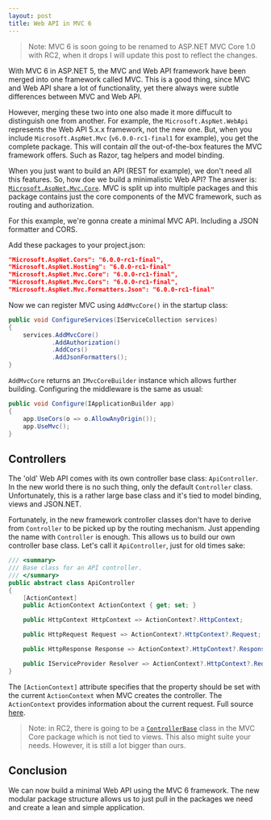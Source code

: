 ```yaml
---
layout: post
title: Web API in MVC 6
---
```


> Note: MVC 6 is soon going to be renamed to ASP.NET MVC Core 1.0 with RC2, when it drops I will update this post to reflect the changes.

With MVC 6 in ASP.NET 5, the MVC and Web API framework have been merged into one framework called MVC. This is a good thing, since MVC and Web API share a lot of functionality, yet there always were subtle differences between MVC and Web API.

However, merging these two into one also made it more diffucult to distinguish one from another. For example, the `Microsoft.AspNet.WebApi` represents the Web API 5.x.x framework, not the new one. But, when you include `Microsoft.AspNet.Mvc` (`v6.0.0-rc1-final1` for example), you get the complete package. This will contain _all_ the out-of-the-box features the MVC framework offers. Such as Razor, tag helpers and model binding.

When you just want to build an API (REST for example), we don't need all this features. So, how doe we build a minimalistic Web API? The answer is: [`Microsoft.AspNet.Mvc.Core`](https://www.nuget.org/packages/Microsoft.AspNet.Mvc.Core). MVC is split up into multiple packages and this package contains just the core components of the MVC framework, such as routing and authorization.

For this example, we're gonna create a minimal MVC API. Including a JSON formatter and CORS.

Add these packages to your project.json:

```json
"Microsoft.AspNet.Cors": "6.0.0-rc1-final",
"Microsoft.AspNet.Hosting": "6.0.0-rc1-final"
"Microsoft.AspNet.Mvc.Core": "6.0.0-rc1-final",
"Microsoft.AspNet.Mvc.Cors": "6.0.0-rc1-final",
"Microsoft.AspNet.Mvc.Formatters.Json": "6.0.0-rc1-final"
```

Now we can register MVC using `AddMvcCore()` in the startup class:

```csharp
public void ConfigureServices(IServiceCollection services)
{
    services.AddMvcCore()
            .AddAuthorization()
            .AddCors()
            .AddJsonFormatters();
}
```

`AddMvcCore` returns an `IMvcCoreBuilder` instance which allows further building. Configuring the middleware is the same as usual:

```csharp
public void Configure(IApplicationBuilder app)
{
    app.UseCors(o => o.AllowAnyOrigin());
    app.UseMvc();
}
```

## Controllers
The 'old' Web API comes with its own controller base class: `ApiController`. In the new world there is no such thing, only the default `Controller` class. Unfortunately, this is a rather large base class and it's tied to model binding, views and JSON.NET.

Fortunately, in the new framework controller classes don't have to derive from `Controller` to be picked up by the routing mechanism. Just appending the name with `Controller` is enough. This allows us to build our own controller base class. Let's call it `ApiController`, just for old times sake:

```csharp
/// <summary>
/// Base class for an API controller.
/// </summary>
public abstract class ApiController
{
    [ActionContext]
    public ActionContext ActionContext { get; set; }

    public HttpContext HttpContext => ActionContext?.HttpContext;

    public HttpRequest Request => ActionContext?.HttpContext?.Request;

    public HttpResponse Response => ActionContext?.HttpContext?.Response;

    public IServiceProvider Resolver => ActionContext?.HttpContext?.RequestServices;
}
```

The `[ActionContext]` attribute specifies that the property should be set with the current `ActionContext` when MVC creates the controller. The `ActionContext` provides information about the current request. Full source [here](https://github.com/henkmollema/henkmollema.github.io/tree/master/samples/WebApi/ApiController.cs).

> Note: in RC2, there is going to be a [`ControllerBase`](https://github.com/aspnet/Mvc/tree/6.0.0-rc1/src/Microsoft.AspNetCore.Mvc.Core/ControllerBase.cs) class in the MVC Core package which is not tied to views. This also might suite your needs. However, it is still a lot bigger than ours.

## Conclusion
We can now build a minimal Web API using the MVC 6 framework. The new modular package structure allows us to just pull in the packages we need and create a lean and simple application.